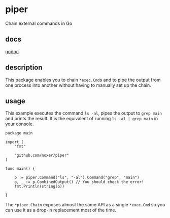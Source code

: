 # piper
Chain external commands in Go

## docs
[godoc](https://pkg.go.dev/github.com/noxer/piper)

## description
This package enables you to chain `*exec.Cmd`s and to pipe the output from one process into another without having to manually set up the chain.

## usage
This example executes the command `ls -al`, pipes the output to `grep main` and prints the result. It is the equivalent of running `ls -al | grep main` in your console.

    package main

    import (
    	"fmt"
    
    	"github.com/noxer/piper"
    )
    
    func main() {
    
    	p := piper.Command("ls", "-al").Command("grep", "main")
    	o, _ := p.CombinedOutput() // You should check the error!
    	fmt.Println(string(o))
    
    }

The `*piper.Chain` exposes almost the same API as a single `*exec.Cmd` so you can use it as a drop-in replacement most of the time.
